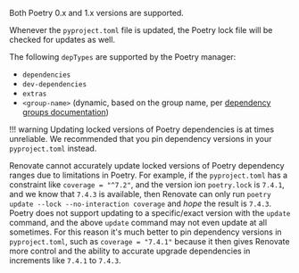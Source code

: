 Both Poetry 0.x and 1.x versions are supported.

Whenever the `pyproject.toml` file is updated, the Poetry lock file will be checked for updates as well.

The following `depTypes` are supported by the Poetry manager:

- `dependencies`
- `dev-dependencies`
- `extras`
- `<group-name>` (dynamic, based on the group name, per [dependency groups documentation](https://python-poetry.org/docs/managing-dependencies/#dependency-groups))

<!-- prettier-ignore -->
!!! warning
    Updating locked versions of Poetry dependencies is at times unreliable.
    We recommended that you pin dependency versions in your `pyproject.toml` instead.

Renovate cannot accurately update locked versions of Poetry dependency ranges due to limitations in Poetry.
For example, if the `pyproject.toml` has a constraint like `coverage = "^7.2"`, and the version ion `poetry.lock` is `7.4.1`, and we know that `7.4.3` is available, then Renovate can only run `poetry update --lock --no-interaction coverage` and _hope_ the result is `7.4.3`.
Poetry does not support updating to a specific/exact version with the `update` command, and the above `update` command may not even update at all sometimes.
For this reason it's much better to pin dependency versions in `pyproject.toml`, such as `coverage = "7.4.1"` because it then gives Renovate more control and the ability to accurate upgrade dependencies in increments like `7.4.1` to `7.4.3`.
